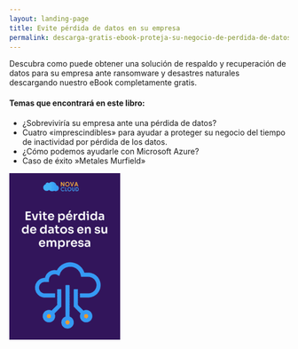 ```yaml
---
layout: landing-page
title: Evite pérdida de datos en su empresa
permalink: descarga-gratis-ebook-proteja-su-negocio-de-perdida-de-datos
---
```

Descubra como puede obtener una solución de respaldo y recuperación de datos para su empresa ante ransomware y desastres naturales descargando nuestro eBook completamente gratis.

#### Temas que encontrará en este libro:

* ¿Sobreviviría su empresa ante una pérdida de datos?
* Cuatro «imprescindibles» para ayudar a proteger su negocio del tiempo de inactividad por pérdida de los datos.
* ¿Cómo podemos ayudarle con Microsoft Azure?
* Caso de éxito »Metales Murfield»

![](/images/uploads/proteja-su-negocio-de-perdida-de-datos-2-200x300.png "Ebook evite la pérdida de datos en su empresa")